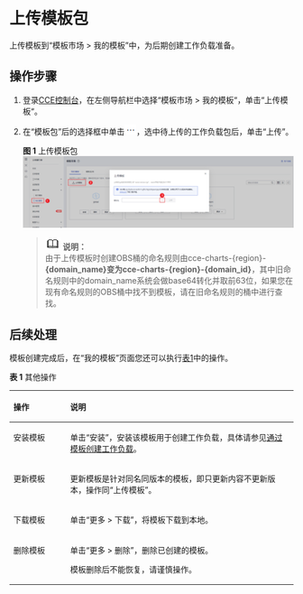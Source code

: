 # 上传模板包<a name="cce_01_0145"></a>

上传模板到“模板市场  \> 我的模板”中，为后期创建工作负载准备。

## 操作步骤<a name="sc9d50e685619493ab88cda81ab8cb87d"></a>

1.  登录[CCE控制台](https://console.huaweicloud.com/cce2.0/?utm_source=helpcenter)，在左侧导航栏中选择“模板市场 \> 我的模板“，单击“上传模板“。
2.  在“模板包”后的选择框中单击![](figures/icon-select.png)，选中待上传的工作负载包后，单击“上传”。

    **图 1**  上传模板包<a name="fig1029711912716"></a>  
    ![](figures/上传模板包.png "上传模板包")

    >![](public_sys-resources/icon-note.gif) **说明：**   
    >由于上传模板时创建OBS桶的命名规则由cce-charts-\{region\}-**\{domain\_name\}**变为cce-charts-\{region\}-**\{domain\_id\}**，其中旧命名规则中的domain\_name系统会做base64转化并取前63位，如果您在现有命名规则的OBS桶中找不到模板，请在旧命名规则的桶中进行查找。  


## 后续处理<a name="s8d328765721f42c8871de65dd6622b24"></a>

模板创建完成后，在“我的模板”页面您还可以执行[表1](#t84ae87674877489b975382f30a71dfab)中的操作。

**表 1**  其他操作

<a name="t84ae87674877489b975382f30a71dfab"></a>
<table><thead align="left"><tr id="re7230b135a27440f92e734bbebfc070e"><th class="cellrowborder" valign="top" width="20%" id="mcps1.2.3.1.1"><p id="a2990c38912584826bcde80a616c68505"><a name="a2990c38912584826bcde80a616c68505"></a><a name="a2990c38912584826bcde80a616c68505"></a>操作</p>
</th>
<th class="cellrowborder" valign="top" width="80%" id="mcps1.2.3.1.2"><p id="a57ff8c7230884d70ab179db52576101e"><a name="a57ff8c7230884d70ab179db52576101e"></a><a name="a57ff8c7230884d70ab179db52576101e"></a>说明</p>
</th>
</tr>
</thead>
<tbody><tr id="rb2b3046a94794a319604f737388bf9eb"><td class="cellrowborder" valign="top" width="20%" headers="mcps1.2.3.1.1 "><p id="af61aeea5c6bc4bbdbf961299ca2b8aa8"><a name="af61aeea5c6bc4bbdbf961299ca2b8aa8"></a><a name="af61aeea5c6bc4bbdbf961299ca2b8aa8"></a><span class="keyword" id="keyword354752713371"><a name="keyword354752713371"></a><a name="keyword354752713371"></a>安装模板</span></p>
</td>
<td class="cellrowborder" valign="top" width="80%" headers="mcps1.2.3.1.2 "><p id="zh-cn_topic_0093301014_p878302316119"><a name="zh-cn_topic_0093301014_p878302316119"></a><a name="zh-cn_topic_0093301014_p878302316119"></a>单击“安装”，安装该模板用于创建工作负载，具体请参见<a href="通过模板创建工作负载.md">通过模板创建工作负载</a>。</p>
</td>
</tr>
<tr id="reda028ddd5b54babbbbc3902f75a740c"><td class="cellrowborder" valign="top" width="20%" headers="mcps1.2.3.1.1 "><p id="acc457286985e458c8a0914b64c9d041c"><a name="acc457286985e458c8a0914b64c9d041c"></a><a name="acc457286985e458c8a0914b64c9d041c"></a><span class="keyword" id="keyword4226103033719"><a name="keyword4226103033719"></a><a name="keyword4226103033719"></a>更新模板</span></p>
</td>
<td class="cellrowborder" valign="top" width="80%" headers="mcps1.2.3.1.2 "><p id="a400846c9cf444ae28b942d2154fb8dad"><a name="a400846c9cf444ae28b942d2154fb8dad"></a><a name="a400846c9cf444ae28b942d2154fb8dad"></a>更新模板是针对同名同版本的模板，即只更新内容不更新版本，操作同“上传模板”。</p>
</td>
</tr>
<tr id="r5d095daf352f47d0ac61babe6f4ea614"><td class="cellrowborder" valign="top" width="20%" headers="mcps1.2.3.1.1 "><p id="acf4cc2dbfac843de924a6f82983f7059"><a name="acf4cc2dbfac843de924a6f82983f7059"></a><a name="acf4cc2dbfac843de924a6f82983f7059"></a><span class="keyword" id="keyword1665563212377"><a name="keyword1665563212377"></a><a name="keyword1665563212377"></a>下载模板</span></p>
</td>
<td class="cellrowborder" valign="top" width="80%" headers="mcps1.2.3.1.2 "><p id="a8ce7d19ed8bc4297a73cb97079712302"><a name="a8ce7d19ed8bc4297a73cb97079712302"></a><a name="a8ce7d19ed8bc4297a73cb97079712302"></a>单击“更多 &gt; 下载”，将模板下载到本地。</p>
</td>
</tr>
<tr id="r1d5ed8dcc6384b248fe80b74c38b7b7c"><td class="cellrowborder" valign="top" width="20%" headers="mcps1.2.3.1.1 "><p id="acc2cae6c878f47b2b35364883fca7007"><a name="acc2cae6c878f47b2b35364883fca7007"></a><a name="acc2cae6c878f47b2b35364883fca7007"></a><span class="keyword" id="keyword7653133515375"><a name="keyword7653133515375"></a><a name="keyword7653133515375"></a>删除模板</span></p>
</td>
<td class="cellrowborder" valign="top" width="80%" headers="mcps1.2.3.1.2 "><p id="p270030144514"><a name="p270030144514"></a><a name="p270030144514"></a>单击“更多 &gt; 删除”，删除已创建的模板。</p>
<p id="p13991313104515"><a name="p13991313104515"></a><a name="p13991313104515"></a>模板删除后不能恢复，请谨慎操作。</p>
</td>
</tr>
</tbody>
</table>

